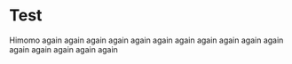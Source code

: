 # Test
Himomo again
again
again
again
again
again
again
again
again
again
again
again
again
again
again
again
